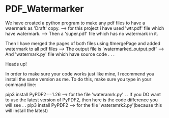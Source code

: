 # PDF_Watermarker

We have created a python program to make any pdf files to have a waermark as 'Draft' copy.
--> for this project i have used 'wtr.pdf' file which have watermark.
--> Then a 'super.pdf' file which has no watermark in it.

Then I have merged the pages of both files using #mergePage and added watermark to all pdf files
--> The output file is 'watermarked_output.pdf'
--> And 'watermark.py' file which have source code
.
.
.

Heads up!

In order to make sure your code works just like mine, I recommend you install the same version as me. To do this, make sure you type in your command line:

pip3 install PyPDF2==1.26   --> for the file 'wateramrk.py'
.
.
If you DO want to use the latest version of PyPDF2, then here is the code difference you will see
.
.
pip3 install PyPDF2    -->  for the file 'wateramrk2.py'(because this will install the latest)
